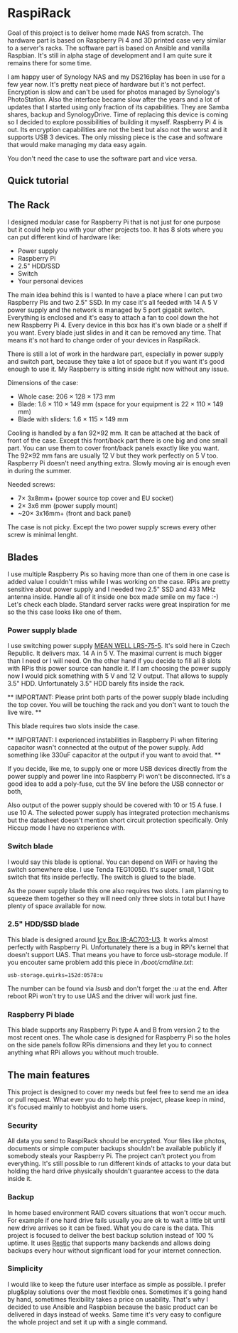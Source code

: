 # RaspiRack

Goal of this project is to deliver home made NAS from scratch. The hardware part is based on Raspberry Pi 4 and 3D printed case very similar to a server's racks. The software part is based on Ansible and vanilla Raspbian. It's still in alpha stage of development and I am quite sure it remains there for some time.

I am happy user of Synology NAS and my DS216play has been in use for a few year now. It's pretty neat piece of hardware but it's not perfect. Encryption is slow and can't be used for photos managed by Synology's PhotoStation. Also the interface became slow after the years and a lot of updates that I started using only fraction of its capabilities. They are Samba shares, backup and SynologyDrive. Time of replacing this device is coming so I decided to explore possibilities of building it myself. Raspberry Pi 4 is out. Its encryption capabilities are not the best but also not the worst and it supports USB 3 devices. The only missing piece is the case and software that would make managing my data easy again.

You don't need the case to use the software part and vice versa.

## Quick tutorial



## The Rack

I designed modular case for Raspberry Pi that is not just for one purpose but it could help you with your other projects too. It has 8 slots where you can put different kind of hardware like:

* Power supply
* Raspberry Pi
* 2.5" HDD/SSD
* Switch
* Your personal devices

The main idea behind this is I wanted to have a place where I can put two Raspberry Pis and two 2.5" SSD. In my case it's all feeded with 14 A 5 V power supply and the network is managed by 5 port gigabit switch. Everything is enclosed and it's easy to attach a fan to cool down the hot new Raspberry Pi 4. Every device in this box has it's own blade or a shelf if you want. Every blade just slides in and it can be removed any time. That means it's not hard to change order of your devices in RaspiRack.

There is still a lot of work in the hardware part, especially in power supply and switch part, because they take a lot of space but if you want it's good enough to use it. My Raspberry is sitting inside right now without any issue.

Dimensions of the case:

* Whole case: 206 × 128 × 173 mm
* Blade: 1.6 × 110 × 149 mm (space for your equipment is 22 × 110 × 149 mm)
* Blade with sliders: 1.6 × 115 × 149 mm 

Cooling is handled by a fan 92×92 mm. It can be attached at the back of front of the case. Except this front/back part there is one big and one small part. You can use them to cover front/back panels exactly like you want. The 92×92 mm fans are usually 12 V but they work perfectly on 5 V too. Raspberry Pi doesn't need anything extra. Slowly moving air is enough even in during the summer.

Needed screws:

* 7× 3x8mm+ (power source top cover and EU socket)
* 2× 3x6 mm (power supply mount)
* ~20× 3x16mm+ (front and back panel)

The case is not picky. Except the two power supply screws every other screw is minimal lenght.

## Blades

I use multiple Raspberry Pis so having more than one of them in one case is added value I couldn't miss while I was working on the case. RPis are pretty sensitive about power supply and I needed two 2.5" SSD and 433 MHz antenna inside. Handle all of it inside one box made smile on my face :-) Let's check each blade. Standard server racks were great inspiration for me so the this case looks like one of them.

### Power supply blade

I use switching power supply [MEAN WELL LRS-75-5](http://www.mean-well.cz/assets/data/LRS-75-spec.pdf). It's sold here in Czech Republic. It delivers max. 14 A in 5 V. The maximal current is much bigger than I need or I will need. On the other hand if you decide to fill all 8 slots with RPis this power source can handle it. If I am choosing the power supply now I would pick something with 5 V and 12 V output. That allows to supply 3.5" HDD. Unfortunately 3.5" HDD barely fits inside the rack.

** IMPORTANT: Please print both parts of the power supply blade including the top cover. You will be touching the rack and you don't want to touch the live wire. **

This blade requires two slots inside the case.

** IMPORTANT: I experienced instabilities in Raspberry Pi when filtering capacitor wasn't connected at the output of the power supply. Add something like 330uF capacitor at the output if you want to avoid that. **

If you decide, like me, to supply one or more USB devices directly from the power supply and power line into Raspberry Pi won't be disconnected. It's a good idea to add a poly-fuse, cut the 5V line before the USB connector or both,

Also output of the power supply should be covered with 10 or 15 A fuse. I use 10 A. The selected power supply has integrated protection mechanisms but the datasheet doesn't mention short circuit protection specifically. Only Hiccup mode I have no experience with.

### Switch blade

I would say this blade is optional. You can depend on WiFi or having the switch somewhere else. I use Tenda TEG1005D. It's super small, 1 Gbit switch that fits inside perfectly. The switch is glued to the blade.

As the power supply blade this one also requires two slots. I am planning to squeeze them together so they will need only three slots in total but I have plenty of space available for now.

### 2.5" HDD/SSD blade

This blade is designed around [Icy Box IB-AC703-U3](https://www.amazon.de/IB-AC703-U3-SATA-Adapter-Schutzbox-Laufwerk-wei%C3%9F/dp/B01GDZACDK). It works almost perfectly with Raspberry Pi. Unfortunately there is a bug in RPi's kernel that doesn't support UAS. That means you have to force usb-storage module. If you encouter same problem add this piece in */boot/cmdline.txt*:

    usb-storage.quirks=152d:0578:u

The number can be found via *lsusb* and don't forget the *:u* at the end. After reboot RPi won't try to use UAS and the driver will work just fine.

### Raspberry Pi blade

This blade supports any Raspberry Pi type A and B from version 2 to the most recent ones. The whole case is designed for Raspberry Pi so the holes on the side panels follow RPis dimensions and they let you to connect anything what RPi allows you without much trouble.

## The main features

This project is designed to cover my needs but feel free to send me an idea or pull request. What ever you do to help this project, please keep in mind, it's focused mainly to hobbyist and home users.

### Security

All data you send to RaspiRack should be encrypted. Your files like photos, documents or simple computer backups shouldn't be available publicly if somebody steals your Raspberry Pi. The project can't protect you from everything. It's still possible to run different kinds of attacks to your data but holding the hard drive physically shouldn't guarantee access to the data inside it.

### Backup

In home based environment RAID covers situations that won't occur much. For example if one hard drive fails usually you are ok to wait a little bit until new drive arrives so it can be fixed. What you do care is the data. This project is focused to deliver the best backup solution instead of 100 % uptime. It uses [Restic](https://restic.net/) that supports many backends and allows doing backups every hour without significant load for your internet connection.

### Simplicity

I would like to keep the future user interface as simple as possible. I prefer plug&play solutions over the most flexible ones. Sometimes it's going hand by hand, sometimes flexibility takes a price on usability. That's why I decided to use Ansible and Raspbian because the basic product can be delivered in days instead of weeks. Same time it's very easy to configure the whole project and set it up with a single command.
